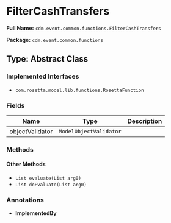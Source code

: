 # FilterCashTransfers

**Full Name:** `cdm.event.common.functions.FilterCashTransfers`

**Package:** `cdm.event.common.functions`

## Type: Abstract Class

### Implemented Interfaces

- `com.rosetta.model.lib.functions.RosettaFunction`

### Fields

| Name | Type | Description |
|------|------|-------------|
| objectValidator | `ModelObjectValidator` |  |

### Methods

#### Other Methods

- `List evaluate(List arg0)`
- `List doEvaluate(List arg0)`

### Annotations

- **ImplementedBy**


